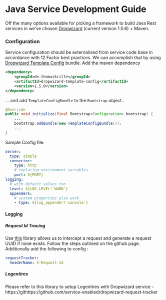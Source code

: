 # Java Service Development Guide

Off the many options available for picking a framework to build Java Rest services in we've chosen [Dropwizard](http://www.dropwizard.io/1.0.6/docs/getting-started.html) (current version 1.0.6) + Maven.


### Configuration
Service configuration should be externalized from service code base in accordance with 12 Factor best practices. We can accomplish that by using [Dropwizard Template Config](https://github.com/tkrille/dropwizard-template-config) bundle. Add the maven dependency
```xml
<dependency>
    <groupId>de.thomaskrille</groupId>
    <artifactId>dropwizard-template-config</artifactId>
    <version>1.5.0</version>
</dependency>
```

... and add `TemplateConfigBundle` to the `Bootstrap` object..
```java
@Override
public void initialize(final Bootstrap<Configuration> bootstrap) {
    ...
    bootstrap.addBundle(new TemplateConfigBundle());
    ...
}
```


Sample Config file:
```yml
server:
  type: simple
  connector:
    type: http
    # replacing environment variables
    port: ${PORT}
logging:
  # with default values too
  level: ${LOG_LEVEL!'WARN'}
  appenders:
    # system properties also work
    - type: ${log_appender!'console'}

```

#### Logging

##### Request Id Tracing
Use [this](https://github.com/service-enabled/dropwizard-request-tracker) library allows us to intercept a request and generate a request UUID if none exists. Follow the steps outlined on the github page. Additionally add the following to config :
``` yaml
requestTracker:
  headerName: X-Request-Id
```

##### Logentires
Please refer to this library to setup Logentires with Dropwizard service - https://githttps://github.com/service-enabled/dropwizard-request-tracker

